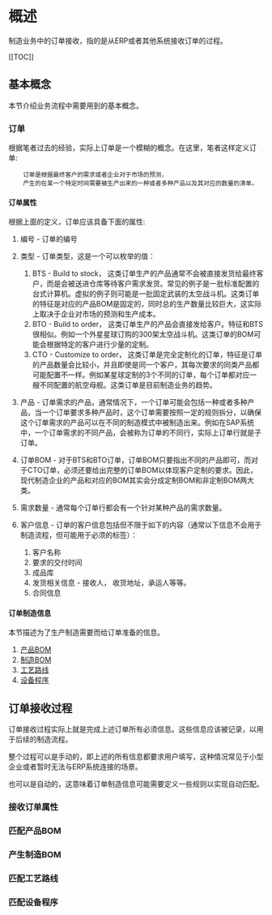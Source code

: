 # 概述

制造业务中的订单接收，指的是从ERP或者其他系统接收订单的过程。

[[TOC]]

## 基本概念

本节介绍业务流程中需要用到的基本概念。

### 订单

根据笔者过去的经验，实际上订单是一个模糊的概念。在这里，笔者这样定义订单:

```
    订单是根据最终客户的需求或者企业对于市场的预测，
    产生的在某一个特定时间需要被生产出来的一种或者多种产品以及其对应的数量的清单。
```

#### 订单属性

根据上面的定义，订单应该具备下面的属性:

1. 编号 - 订单的编号
2. 类型 - 订单类型，这是一个可以枚举的值：
    1. BTS - Build to stock， 这类订单生产的产品通常不会被直接发货给最终客户，而是会被送进仓库等待客户需求发货。常见的例子是一批标准配置的台式计算机。虚拟的例子则可能是一批固定武装的太空战斗机。这类订单的特征是对应的产品BOM是固定的，同时总的生产数量比较巨大，这实际上取决于企业对市场的预测和生产成本。
    2. BTO - Build to order， 这类订单生产的产品会直接发给客户。特征和BTS很相似。例如一个外星星球订购的300架太空战斗机。这类订单的BOM可能会根据特定的客户进行少量的定制。
    3. CTO - Customize to order， 这类订单是完全定制化的订单，特征是订单的产品数量会比较小，并且即使是同一个客户，其每次要求的同类产品都可能配置不一样。例如某星球定制的3个不同的订单，每个订单都对应一艘不同配置的航空母舰。这类订单是目前制造业务的趋势。
   
3. 产品 - 订单需求的产品，通常情况下，一个订单可能会包括一种或者多种产品，当一个订单要求多种产品时，这个订单需要按照一定的规则拆分，以确保这个订单需求的产品可以在不同的制造模式中被制造出来。例如在SAP系统中，一个订单需求的不同产品，会被称为订单的不同行，实际上订单行就是子订单。
4. 订单BOM - 对于BTS和BTO订单，订单BOM只要指出不同的产品即可，而对于CTO订单，必须还要给出完整的订单BOM以体现客户定制的要求。因此，现代制造企业的产品和对应的BOM其实会分成定制BOM和非定制BOM两大类。
5. 需求数量 - 通常每个订单行都会有一个针对某种产品的需求数量。
6. 客户信息 - 订单的客户信息包括但不限于如下的内容（通常以下信息不会用于制造流程，但可能用于必须的标签）：
   1. 客户名称
   2. 要求的交付时间
   3. 成品库
   4. 发货相关信息 - 接收人， 收货地址，承运人等等。
   5. 合同信息

#### 订单制造信息

本节描述为了生产制造需要而给订单准备的信息。

1. [产品BOM](./bom.md#产品BOM)
2. [制造BOM](./bom.md#制造BOM)
3. [工艺路线](./routing.md#工艺路线)
4. [设备程序](./equpiment.md#设备程序)

## 订单接收过程

订单接收过程实际上就是完成上述订单所有必须信息。这些信息应该被记录，以用于后续的制造流程。

整个过程可以是手动的，即上述的所有信息都要求用户填写，这种情况常见于小型企业或者暂时无法与ERP系统连接的场景。

也可以是自动的，这意味着订单制造信息可能需要定义一些规则以实现自动匹配。

### 接收订单属性
### 匹配产品BOM
### 产生制造BOM
### 匹配工艺路线
### 匹配设备程序
